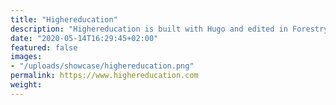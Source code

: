 ```yaml
---
title: "Highereducation"
description: "Highereducation is built with Hugo and edited in Forestry"
date: "2020-05-14T16:29:45+02:00"
featured: false
images:
- "/uploads/showcase/highereducation.png"
permalink: https://www.highereducation.com
weight:
---
```

